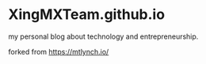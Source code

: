 # XingMXTeam.github.io
my personal blog about technology and entrepreneurship.

forked from https://mtlynch.io/
